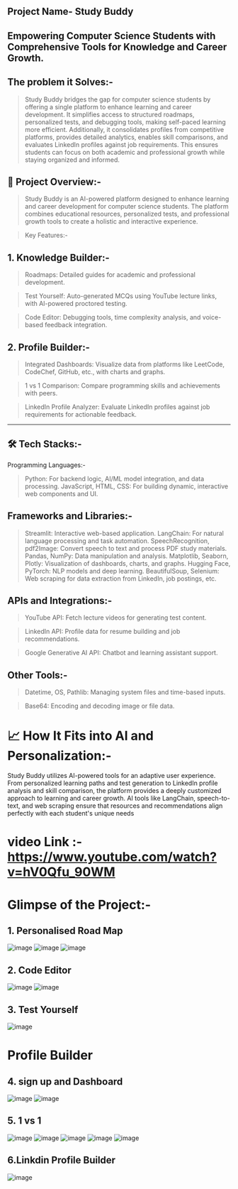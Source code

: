 
## Project Name-  Study Buddy

## Empowering Computer Science Students with Comprehensive Tools for Knowledge and Career Growth.

## The problem it Solves:-

> Study Buddy bridges the gap for computer science students by offering a single platform to enhance learning and career development. It simplifies access to structured roadmaps, personalized tests, and debugging tools, making self-paced learning more efficient. Additionally, it consolidates profiles from competitive platforms, provides detailed analytics, enables skill comparisons, and evaluates LinkedIn profiles against job requirements. This ensures students can focus on both academic and professional growth while staying organized and informed.



## 🚀 Project Overview:-

> Study Buddy is an AI-powered platform designed to enhance learning and career development for computer science students. The platform combines educational resources, personalized tests, and professional growth tools to create a holistic and interactive experience.

> Key Features:-

## 1. Knowledge Builder:-

> Roadmaps: Detailed guides for academic and professional development.

> Test Yourself: Auto-generated MCQs using YouTube lecture links, with AI-powered proctored testing.

> Code Editor: Debugging tools, time complexity analysis, and voice-based feedback integration.



##   2. Profile Builder:-

> Integrated Dashboards: Visualize data from platforms like LeetCode, CodeChef, GitHub, etc., with charts and graphs.

> 1 vs 1 Comparison: Compare programming skills and achievements with peers.

> LinkedIn Profile Analyzer: Evaluate LinkedIn profiles against job requirements for actionable feedback.

---

## 🛠️ Tech Stacks:-

Programming Languages:- 

> Python: For backend logic, AI/ML model integration, and data processing.
> JavaScript, HTML, CSS: For building dynamic, interactive web components and UI.


## Frameworks and Libraries:-

>Streamlit: Interactive web-based application.
>LangChain: For natural language processing and task automation.
>SpeechRecognition, pdf2Image: Convert speech to text and process PDF study materials.
>Pandas, NumPy: Data manipulation and analysis.
>Matplotlib, Seaborn, Plotly: Visualization of dashboards, charts, and graphs.
>Hugging Face, PyTorch: NLP models and deep learning.
>BeautifulSoup, Selenium: Web scraping for data extraction from LinkedIn, job postings, etc.


## APIs and Integrations:-

> YouTube API: Fetch lecture videos for generating test content.

> LinkedIn API: Profile data for resume building and job recommendations.

> Google Generative AI API: Chatbot and learning assistant support.


## Other Tools:-

>Datetime, OS, Pathlib: Managing system files and time-based inputs.

>Base64: Encoding and decoding image or file data.


# 📈 How It Fits into AI and Personalization:-

Study Buddy utilizes AI-powered tools for an adaptive user experience. From personalized learning paths and test generation to LinkedIn profile analysis and skill comparison, the platform provides a deeply customized approach to learning and career growth. AI tools like LangChain, speech-to-text, and web scraping ensure that resources and recommendations align perfectly with each student's unique needs


# video Link :- https://www.youtube.com/watch?v=hV0Qfu_90WM


# Glimpse of the Project:-



## 1. Personalised Road Map 
![image](https://github.com/SreeCharan1234/ISTD-Hackathon/blob/main/images/roadmap.png)
![image](https://github.com/SreeCharan1234/ISTD-Hackathon/blob/main/images/leetcode.png)
![image](https://github.com/SreeCharan1234/ISTD-Hackathon/blob/main/images/Screenshot%202025-01-11%20122732.png)

## 2. Code Editor
![image](https://github.com/SreeCharan1234/ISTD-Hackathon/blob/main/images/codeeditor.png)
![image](https://github.com/SreeCharan1234/ISTD-Hackathon/blob/main/images/code%20editor%202.png)

## 3. Test Yourself
![image](https://github.com/SreeCharan1234/ISTD-Hackathon/blob/main/images/testyourself1.png)

# Profile Builder

## 4. sign up and Dashboard
![image](https://github.com/SreeCharan1234/ISTD-Hackathon/blob/main/images/signup.png)
![image](https://github.com/SreeCharan1234/ISTD-Hackathon/blob/main/images/dashboard.png)

## 5.  1 vs 1
![image](https://github.com/SreeCharan1234/ISTD-Hackathon/blob/main/images/1vs1%201.png)
![image](https://github.com/SreeCharan1234/ISTD-Hackathon/blob/main/images/1%20vs%201%202.png)
![image](https://github.com/SreeCharan1234/ISTD-Hackathon/blob/main/images/1%20vs%201%203.png)
![image](https://github.com/SreeCharan1234/ISTD-Hackathon/blob/main/images/1%20vs%201.png)
![image](https://github.com/SreeCharan1234/ISTD-Hackathon/blob/main/images/1%20vs%201%204.png)


## 6.Linkdin Profile Builder
![image](https://github.com/SreeCharan1234/ISTD-Hackathon/blob/main/images/linkedin.png)
